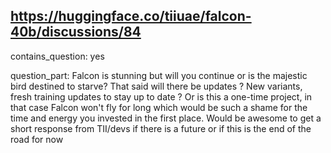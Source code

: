 ## https://huggingface.co/tiiuae/falcon-40b/discussions/84

contains_question: yes

question_part: Falcon is stunning but will you continue or is the majestic bird destined to starve?
That said will there be updates ? New variants, fresh training updates to stay up to date ?
Or is this a one-time project, in that case Falcon won't fly for long which would be such a shame for the time and energy you invested in the first place.
Would be awesome to get a short response from TII/devs if there is a future or if this is the end of the road for now